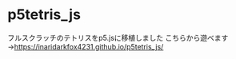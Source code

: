 # p5tetris_js 
フルスクラッチのテトリスをp5.jsに移植しました 
こちらから遊べます→https://inaridarkfox4231.github.io/p5tetris_js/
